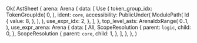 Ok(
    AstSheet {
        arena: Arena {
            data: [
                Use {
                    token_group_idx: TokenGroupIdx(
                        0,
                    ),
                    ident: `core`,
                    accessibility: PublicUnder(
                        ModulePath(
                            Id {
                                value: 8,
                            },
                        ),
                    ),
                    use_expr_idx: 2,
                },
            ],
        },
        top_level_asts: ArenaIdxRange(
            0..1,
        ),
        use_expr_arena: Arena {
            data: [
                All,
                ScopeResolution {
                    parent: `logic`,
                    child: 0,
                },
                ScopeResolution {
                    parent: `core`,
                    child: 1,
                },
            ],
        },
    },
)